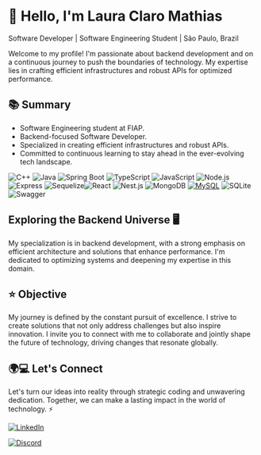
# 👋 Hello, I'm Laura Claro Mathias

 Software Developer | Software Engineering Student | São Paulo, Brazil

Welcome to my profile! I'm passionate about backend development and on a continuous journey to push the boundaries of technology. My expertise lies in crafting efficient infrastructures and robust APIs for optimized performance.

## 📚 Summary

- Software Engineering student at FIAP.
- Backend-focused Software Developer.
- Specialized in creating efficient infrastructures and robust APIs.
- Committed to continuous learning to stay ahead in the ever-evolving tech landscape.

  
![C++](https://img.shields.io/badge/-C%2B%2B-%2300599C?style=for-the-badge&logo=c%2B%2B&logoColor=white) ![Java](https://img.shields.io/badge/java-%23ED8B00.svg?style=for-the-badge&logo=openjdk&logoColor=white) ![Spring Boot](https://img.shields.io/badge/Spring_Boot-6DB33F?style=for-the-badge&logo=spring-boot&logoColor=white)
 ![TypeScript](https://img.shields.io/badge/-TypeScript-%23007ACC?style=for-the-badge&logo=typescript&logoColor=white)  ![JavaScript](https://img.shields.io/badge/-JavaScript-%23F7DF1E?style=for-the-badge&logo=javascript&logoColor=white) ![Node.js](https://img.shields.io/badge/-Node.js-%23339933?style=for-the-badge&logo=node.js&logoColor=white) ![Express](https://img.shields.io/badge/-Express-%23000000?style=for-the-badge&logo=express&logoColor=white) ![Sequelize](https://img.shields.io/badge/-Sequelize-%23408080?style=for-the-badge&logo=sequelize&logoColor=white)![React](https://img.shields.io/badge/-React-%2361DAFB?style=for-the-badge&logo=react&logoColor=white) ![Nest.js](https://img.shields.io/badge/-Nest.js-%23E0234E?style=for-the-badge&logo=nestjs&logoColor=white)  ![MongoDB](https://img.shields.io/badge/-MongoDB-%2347A248?style=for-the-badge&logo=mongodb&logoColor=white) [![MySQL](https://img.shields.io/badge/-MySQL-%234479A1?style=for-the-badge&logo=mysql&logoColor=white)](https://www.mysql.com/) ![SQLite](https://img.shields.io/badge/sqlite-%2307405e.svg?style=for-the-badge&logo=sqlite&logoColor=white)![Swagger](https://img.shields.io/badge/-Swagger-%23purple?style=for-the-badge&logo=swagger) 


## Exploring the Backend Universe 🖥️

My specialization is in backend development, with a strong emphasis on efficient architecture and solutions that enhance performance. I'm dedicated to optimizing systems and deepening my expertise in this domain.

## ⭐ Objective

My journey is defined by the constant pursuit of excellence. I strive to create solutions that not only address challenges but also inspire innovation. I invite you to connect with me to collaborate and jointly shape the future of technology, driving changes that resonate globally.

## 🌍💻 Let's Connect
Let's turn our ideas into reality through strategic coding and unwavering dedication. Together, we can make a lasting impact in the world of technology. ⚡

  <a href="https://www.linkedin.com/in/laura-claro-mathias-580965222/" target="_blank">
    <img loading="lazy" src="https://img.shields.io/badge/-LinkedIn-%230077B5?style=for-the-badge&logo=linkedin&logoColor=white" alt="LinkedIn">
  </a>
  
 [![Discord](https://img.shields.io/badge/-Discord-%232c3e50?style=for-the-badge&logo=discord&logoColor=white)](https://cep7004)
  
